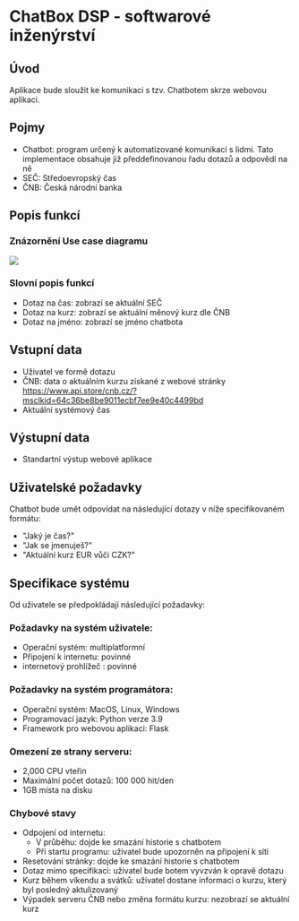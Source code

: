 # ChatBox DSP - softwarové inženýrství

## Úvod

Aplikace bude sloužit ke komunikaci s tzv. Chatbotem skrze webovou aplikaci.

## Pojmy
- Chatbot: program určený k automatizované komunikaci s lidmi. Tato implementace obsahuje již předdefinovanou řadu dotazů a odpovědí na ně
- SEČ: Středoevropský čas
- ČNB: Česká národní banka

## Popis funkcí

### Znázornění Use case diagramu

<img src="https://github.com/JanPodavka/ChatBotproject/blob/master/data/ucd.jpg">

### Slovní popis funkcí
- Dotaz na čas: zobrazí se aktuální SEČ
- Dotaz na kurz: zobrazí se aktuální měnový kurz dle ČNB
- Dotaz na jméno: zobrazí se jméno chatbota

## Vstupní data
- Uživatel ve formě dotazu
- ČNB: data o aktuálním kurzu získané z webové stránky https://www.api.store/cnb.cz/?msclkid=64c36be8be9011ecbf7ee9e40c4499bd
- Aktuální systémový čas

## Výstupní data

- Standartní výstup webové aplikace

## Uživatelské požadavky

 Chatbot bude umět odpovídat na následující dotazy v níže specifikovaném formátu:
 
 - "Jaký je čas?"
 - "Jak se jmenuješ?"
 - "Aktuální kurz EUR vůči CZK?"

## Specifikace systému
Od uživatele se předpokládají následující požadavky:

### Požadavky na systém uživatele:

- Operační systém: multiplatformní
- Připojení k internetu: povinné
- internetový prohlížeč : povinné

### Požadavky na systém programátora:

- Operační systém: MacOS, Linux, Windows
- Programovací jazyk: Python verze 3.9
- Framework pro webovou aplikaci: Flask

### Omezení ze strany serveru:

- 2,000 CPU vteřin
- Maximální počet dotazů: 100 000 hit/den
- 1GB místa na disku

### Chybové stavy

 - Odpojení od internetu:
   - V průběhu: dojde ke smazání historie s chatbotem
   - Při startu programu: uživatel bude upozorněn na připojení k síti
 - Resetování stránky: dojde ke smazání historie s chatbotem
 - Dotaz mimo specifikaci: uživatel bude botem vyvzván k opravě dotazu
 - Kurz během víkendu a svátků: uživatel dostane informaci o kurzu, který byl posledný aktulizovaný
 - Výpadek serveru ČNB nebo změna formátu kurzu: nezobrazí se aktuální kurz
